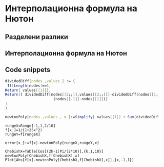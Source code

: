 # Интерполационна формула на Нютон

## Разделени разлики

## Интерполационна формула на Нютон
## Code snippets

```mathematica
dividedDiff[nodes_,values_] := (
 If[Length[nodes]==1,
Return[ values[[1]]],
Return[( dividedDiff[nodes[[2;;]],values[[2;;]]]-dividedDiff[nodes[[1;;-2]],values[[1;;-2]]])/
                      (nodes[[-1]]-nodes[[1]])]
]
)
```
```mathematica
newtonPoly[nodes_,values_, x_]:=Simplify[ values[[1]] + Sum[dividedDiff[nodes[[1;;k]],values[[1;;k]]]* Product[(x-nodes[[i]]),{i,1,k-1}],{k,2,Length[values]}]]
```

```
rungeX=Range[-1,1,2/10]
f[x_]=1/(1+25x^2)
rungeY=f[rungeX]

error[x_]:=f[x]-newtonPoly[rungeX,rungeY,x]

```


```
ChebishX=Table[Cos[(2k-1)Pi/(2*10)],{k,1,10}]
newtonPoly[ChebishX,f[ChebishX],x]
Plot[Abs[f[x]-newtonPoly[ChebishX,f[ChebishX],x]],{x,-1,1}]

```